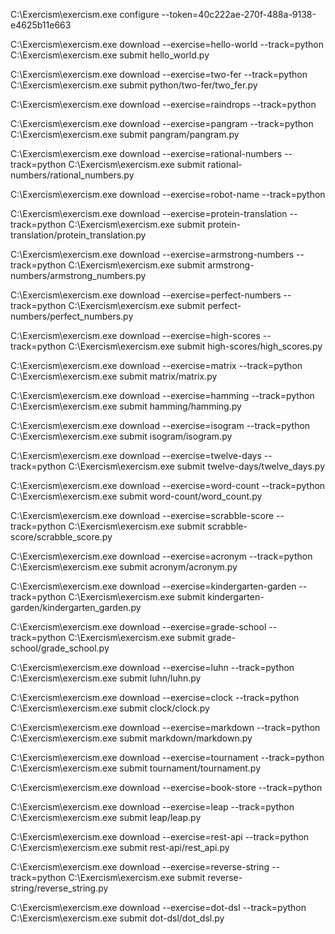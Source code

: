 C:\Exercism\exercism.exe configure --token=40c222ae-270f-488a-9138-e4625b11e663

C:\Exercism\exercism.exe download --exercise=hello-world --track=python
C:\Exercism\exercism.exe submit hello_world.py

C:\Exercism\exercism.exe download --exercise=two-fer --track=python
C:\Exercism\exercism.exe submit  python/two-fer/two_fer.py

C:\Exercism\exercism.exe download --exercise=raindrops --track=python

C:\Exercism\exercism.exe download --exercise=pangram --track=python
C:\Exercism\exercism.exe submit  pangram/pangram.py

C:\Exercism\exercism.exe download --exercise=rational-numbers --track=python
C:\Exercism\exercism.exe submit  rational-numbers/rational_numbers.py

C:\Exercism\exercism.exe download --exercise=robot-name --track=python

C:\Exercism\exercism.exe download --exercise=protein-translation --track=python
C:\Exercism\exercism.exe submit  protein-translation/protein_translation.py

C:\Exercism\exercism.exe download --exercise=armstrong-numbers --track=python
C:\Exercism\exercism.exe submit  armstrong-numbers/armstrong_numbers.py

C:\Exercism\exercism.exe download --exercise=perfect-numbers --track=python
C:\Exercism\exercism.exe submit  perfect-numbers/perfect_numbers.py

C:\Exercism\exercism.exe download --exercise=high-scores --track=python
C:\Exercism\exercism.exe submit  high-scores/high_scores.py

C:\Exercism\exercism.exe download --exercise=matrix --track=python
C:\Exercism\exercism.exe submit  matrix/matrix.py

C:\Exercism\exercism.exe download --exercise=hamming --track=python
C:\Exercism\exercism.exe submit  hamming/hamming.py

C:\Exercism\exercism.exe download --exercise=isogram --track=python
C:\Exercism\exercism.exe submit  isogram/isogram.py

C:\Exercism\exercism.exe download --exercise=twelve-days --track=python
C:\Exercism\exercism.exe submit  twelve-days/twelve_days.py

C:\Exercism\exercism.exe download --exercise=word-count --track=python
C:\Exercism\exercism.exe submit  word-count/word_count.py

C:\Exercism\exercism.exe download --exercise=scrabble-score --track=python
C:\Exercism\exercism.exe submit  scrabble-score/scrabble_score.py

C:\Exercism\exercism.exe download --exercise=acronym --track=python
C:\Exercism\exercism.exe submit  acronym/acronym.py

C:\Exercism\exercism.exe download --exercise=kindergarten-garden --track=python
C:\Exercism\exercism.exe submit  kindergarten-garden/kindergarten_garden.py

C:\Exercism\exercism.exe download --exercise=grade-school --track=python
C:\Exercism\exercism.exe submit  grade-school/grade_school.py

C:\Exercism\exercism.exe download --exercise=luhn --track=python
C:\Exercism\exercism.exe submit  luhn/luhn.py

C:\Exercism\exercism.exe download --exercise=clock --track=python
C:\Exercism\exercism.exe submit  clock/clock.py

C:\Exercism\exercism.exe download --exercise=markdown --track=python  
C:\Exercism\exercism.exe submit  markdown/markdown.py

C:\Exercism\exercism.exe download --exercise=tournament --track=python  
C:\Exercism\exercism.exe submit  tournament/tournament.py

C:\Exercism\exercism.exe download --exercise=book-store --track=python  

C:\Exercism\exercism.exe download --exercise=leap --track=python  
C:\Exercism\exercism.exe submit leap/leap.py  

C:\Exercism\exercism.exe download --exercise=rest-api --track=python
C:\Exercism\exercism.exe submit rest-api/rest_api.py

C:\Exercism\exercism.exe download --exercise=reverse-string --track=python
C:\Exercism\exercism.exe submit reverse-string/reverse_string.py

C:\Exercism\exercism.exe download --exercise=dot-dsl --track=python
C:\Exercism\exercism.exe submit dot-dsl/dot_dsl.py
